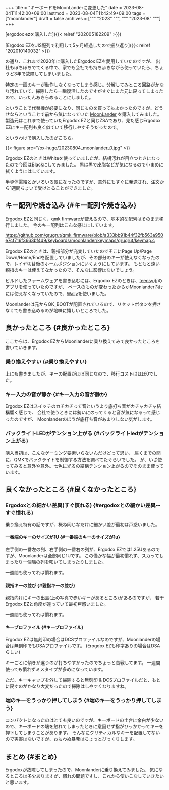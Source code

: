 +++
title = "キーボードをMoonLanderに変更した"
date = 2023-08-04T11:42:00+09:00
lastmod = 2023-08-04T11:42:49+09:00
tags = ["moonlander"]
draft = false
archives = ["""
  "2023"
  """, """
  "2023-08"
  """]
+++

[ergodox ezを購入した]({{< relref "202005182209" >}})

[Ergodox EZをJIS配列で利用して5ヶ月経過したので振り返り]({{< relref "202010140032" >}})

の通り、これまで2020年に購入したErgodox EZを愛用していたのですが、
出社もぼちぼちでてくる中で、家でも会社でも持ち歩きながら使っていたら、ちょうど3年で故障してしまいました。

特定の一画のキーが動作しなくなってしまう感じ。分解してみところ回路がかなり汚れていて、掃除したら一瞬復活したのですがすぐにまた元に戻ってしまったので、いったんあきらめることにしました。

ということで代替機が必要になり、同じものを買ってもよかったのですが、どうせならということで前から気になっていた [MoonLander](https://www.zsa.io/moonlander/) を購入してみました。
製造元はこれまで使っていたErgodox EZと同じZSAであり、見た感じErgodox EZにキー配列も良く似ていて移行しやすそうだったので。

というわけで購入したのがこちら。

{{< figure src="/ox-hugo/20230804_moonlander_0.jpg" >}}

Ergodox EZのときはWhiteを使っていましたが、結構汚れが目立つときになったので今回はBlackにしてみました。
黒は黒で皮脂などが気になるので小まめに拭くようにはしています。

半導体需給とかいろいろ気になったのですが、意外にもすぐに発送され、注文から1週間ちょいで受けとることができました。


## キー配列や焼き込み {#キー配列や焼き込み}

Ergodox EZと同じく、qmk firmwareが使えるので、基本的な配列はそのまま移行しました。
今のキー配列はこんな感じにしています。

<https://github.com/grugrut/qmk_firmware/blob/a333bb91b44f32fb563a950e7cf716f3663bf4d9/keyboards/moonlander/keymaps/grugrut/keymap.c>

Ergodox EZのときは、親指部分が充実していたのでそこにPage Up/Page Down/Home/Endを配置していましたが、その部分のキーが使えなくなったので、レイヤ切替後のホームポジションにいくようにしています。
もともと遠い親指のキーは使えてなかったので、そんなに影響はないでしょう。

ビルドしたファームウェアを書き込むには、Ergodox EZのときは、[teensy](https://www.pjrc.com/teensy/loader.html)用のアプリを使っていたのですが、
ベースのものが変わったからかMoonlander向けには使えなくなっていたので、[Wally](https://www.zsa.io/wally/)を使いました。

Moonlanderは元からQK_BOOTが配置されているので、リセットボタンを押さなくても書き込めるのが地味に嬉しいところでした。


## 良かったところ {#良かったところ}

ここからは、Ergodox EZからMoonlanderに乗り換えてみて良かったところを書いていきます。


### 乗り換えやすい {#乗り換えやすい}

上にも書きましたが、キーの配置がほぼ同じなので、移行コストはほぼ0でした。


### キー入力の音が静か {#キー入力の音が静か}

Ergodox EZはスイッチのカチカチって音というより底打ち音がカチャカチャ結構響く感じで、
会社で使うときには勢いにのってくると音が気になるって感じったのですが、
Moonlanderのほうが底打ち音があまりしない気がします。


### バックライトLEDがテンション上がる {#バックライトledがテンション上がる}

購入当初は、こんなゲーミング要素いらないんだけどって思い、
届くまでの間に、QMKでバックライトを制御する方法を調べてたぐらいでした。
が、いざ使ってみると意外や意外。七色に光るの結構テンション上がるのでそのまま使っています。


## 良くなかったところ {#良くなかったところ}


### Ergodoxとの細かい差異(すぐ慣れる) {#ergodoxとの細かい差異--すぐ慣れる}

乗り換え特有の話ですが、概ね同じなだけに細かい差が最初は戸惑いました。


#### 一番端のキーのサイズが1U {#一番端のキーのサイズが1u}

左手側の一番左の列、右手側の一番右の列が、Ergodox EZでは1.25Uあるのですが、Moonlanderは全部同じ1Uです。
この僅かな幅が最初慣れず、スカッてしまったり一個隣の列を叩いてしまったりしました。

一週間も使ってれば慣れます。


#### 親指キーの並び {#親指キーの並び}

親指向けにキーの出島(上の写真で赤いキーがあるところ)があるのですが、
若干Ergodox EZと角度が違っていて最初戸惑いました。

一週間も使ってれば慣れます。


#### キープロファイル {#キープロファイル}

Ergodox EZは無刻印の場合はDCSプロファイルなのですが、Moonlanderの場合は無刻印でもDSAプロファイルです。
(Erogdox EZも印字ありの場合はDSAらしい)

キーごとに傾きが違うのが打ちやすかったのでちょっと苦戦してます。
一週間使っても慣れずミスタイプが多めになっています。

ただ、キーキャップを外して掃除すると無刻印 &amp; DCSプロファイルだと、もとに戻すのがかなり大変だったので掃除はしやすくなりますね。


### 端のキーをうっかり押してしまう {#端のキーをうっかり押してしまう}

コンパクトになったのはとても良いのですが、キーボードの土台に余白が少ないので、キーボードの端を触れてしまったときに意図せず指がひっかかってキーを押下してしまうことがあります。
そんなにクリティカルなキーを配置してないので実害はないですが、おもわぬ暴発はちょっとびっくりします。


## まとめ {#まとめ}

Ergodoxが故障してしまったので、Moonlanderに乗り換えてみました。
気になるところは多少ありますが、慣れの問題ですし、これから使いこなしていきたいと思います。
